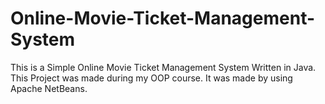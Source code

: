 ﻿# Online-Movie-Ticket-Management-System
This is a Simple Online Movie Ticket Management System Written in Java.
This Project was made during my OOP course.
It was made by using Apache NetBeans. 

